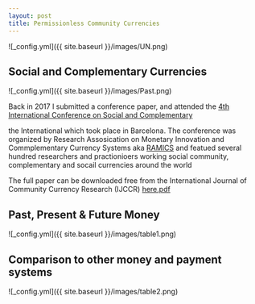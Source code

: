 ```yaml
---
layout: post
title: Permissionless Community Currencies
---
```


![_config.yml]({{ site.baseurl }}/images/UN.png)

## Social and Complementary Currencies

![_config.yml]({{ site.baseurl }}/images/Past.png)

Back in 2017 I submitted a conference paper, and attended the [4th International Conference on Social and Complementary](https://www.youtube.com/results?search_query=trustlines+network) 

the International which took place in Barcelona. The conference was organized by Research Assosication on Monetary Innovation and Commplementary Currency Systems aka
[RAMICS](https://ramics.org/barcelona2017/) and featued several hundred researchers and practionioers working social community, complementary and socail currencies around the world

The full paper can be downloaded free from the International Journal of Community Currency Research (IJCCR) [here.pdf](https://ijccr.files.wordpress.com/2018/09/71-84-ijccr-2018-summer-friis-glaser1.pdf)

## Past, Present & Future Money

![_config.yml]({{ site.baseurl }}/images/table1.png)

## Comparison to other money and payment systems


![_config.yml]({{ site.baseurl }}/images/table2.png)
